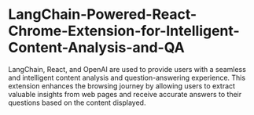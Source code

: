 # LangChain-Powered-React-Chrome-Extension-for-Intelligent-Content-Analysis-and-QA
LangChain, React, and OpenAI are used to provide users with a seamless and intelligent content analysis and question-answering experience. This extension enhances the browsing journey by allowing users to extract valuable insights from web pages and receive accurate answers to their questions based on the content displayed.
